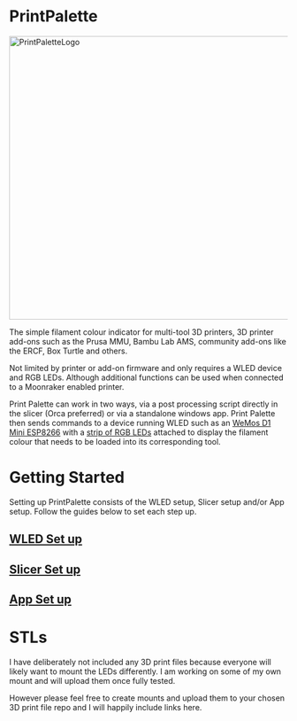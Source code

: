 # PrintPalette

<img width="512" height="512" alt="PrintPaletteLogo" src="https://github.com/user-attachments/assets/be7c37ad-a735-47a8-87ea-685d6eb9c67c" />


The simple filament colour indicator for multi-tool 3D printers, 3D printer add-ons such as the Prusa MMU, Bambu Lab AMS, community add-ons like the ERCF, Box Turtle and others.

Not limited by printer or add-on firmware and only requires a WLED device and RGB LEDs. Although additional functions can be used when connected to a Moonraker enabled printer.

Print Palette can work in two ways, via a post processing script directly in the slicer (Orca preferred) or via a standalone windows app. Print Palette then sends commands to a device running WLED such as an [WeMos D1 Mini ESP8266](https://s.click.aliexpress.com/e/_oBwEcnE) with a [strip of RGB LEDs](https://s.click.aliexpress.com/e/_ooGWccU) attached to display the filament colour that needs to be loaded into its corresponding tool.


# Getting Started

Setting up PrintPalette consists of the WLED setup, Slicer setup and/or App setup. Follow the guides below to set each step up.

## [WLED Set up](https://github.com/Rushmere3D/PrintPalette/blob/main/WLED_Setup.md#wled-set-up)

## [Slicer Set up](https://github.com/Rushmere3D/PrintPalette/blob/main/Slicer_Setup.md#slicer-set-up)

## [App Set up](https://github.com/Rushmere3D/PrintPalette/blob/main/App_Setup.md#app-set-up)

# STLs

I have deliberately not included any 3D print files because everyone will likely want to mount the LEDs differently. I am working on some of my own mount and will upload them once fully tested.

However please feel free to create mounts and upload them to your chosen 3D print file repo and I will happily include links here.
